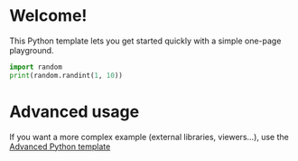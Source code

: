 # Welcome!

This Python template lets you get started quickly with a simple one-page playground.

```python runnable
import random
print(random.randint(1, 10))
```

# Advanced usage

If you want a more complex example (external libraries, viewers...), use the [Advanced Python template](https://tech.io/select-repo/429)
